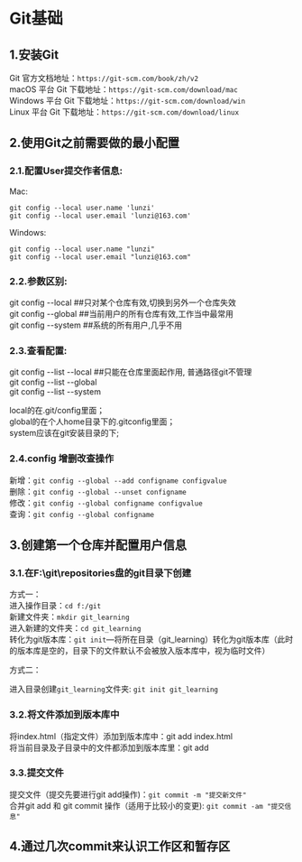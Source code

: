# Git基础

## 1.安装Git

Git 官方文档地址：`https://git-scm.com/book/zh/v2`  
macOS 平台 Git 下载地址：`https://git-scm.com/download/mac`  
Windows 平台 Git 下载地址：`https://git-scm.com/download/win`  
Linux 平台 Git 下载地址：`https://git-scm.com/download/linux`

## 2.使用Git之前需要做的最小配置

### 2.1.配置User提交作者信息:

Mac:

```
git config --local user.name 'lunzi'
git config --local user.email 'lunzi@163.com'
```

Windows:

```
git config --local user.name "lunzi"
git config --local user.email "lunzi@163.com"
```

### 2.2.参数区别:

git config --local \#\#只对某个仓库有效,切换到另外一个仓库失效  
git config --global \#\#当前用户的所有仓库有效,工作当中最常用  
git config --system \#\#系统的所有用户,几乎不用

### 2.3.查看配置:

git config --list --local \#\#只能在仓库里面起作用, 普通路径git不管理  
git config --list --global  
git config --list --system

local的在.git/config里面；  
global的在个人home目录下的.gitconfig里面；  
system应该在git安装目录的下;

### 2.4.config 增删改查操作

新增：`git config --global --add configname configvalue`  
删除：`git config --global --unset configname`  
修改：`git config --global configname configvalue`  
查询：`git config --global configname`

## 3.创建第一个仓库并配置用户信息

### 3.1.在F:\git\repositories盘的git目录下创建

方式一：  
进入操作目录：`cd f:/git`  
新建文件夹：`mkdir git_learning`  
进入新建的文件夹：`cd git_learning`  
转化为git版本库：`git init`—将所在目录（git\_learning）转化为git版本库（此时的版本库是空的，目录下的文件默认不会被放入版本库中，视为临时文件）

方式二：

进入目录创建`git_learning`文件夹: `git init git_learning`

### 3.2.将文件添加到版本库中

将index.html（指定文件）添加到版本库中：git add index.html  
将当前目录及子目录中的文件都添加到版本库里：git add

### 3.3.提交文件

提交文件（提交先要进行git add操作\)：`git commit -m "提交新文件"`  
合并git add 和 git commit 操作（适用于比较小的变更\): `git commit -am "提交信息"`

## 4.通过几次commit来认识工作区和暂存区


